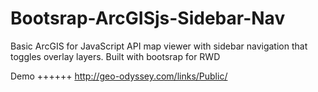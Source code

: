Bootsrap-ArcGISjs-Sidebar-Nav
=============================

Basic ArcGIS for JavaScript API map viewer with sidebar navigation
that toggles overlay layers.  Built with bootsrap for RWD

Demo
++++++
http://geo-odyssey.com/links/Public/
